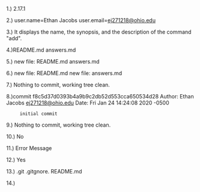 1.) 2.17.1

2.) user.name=Ethan Jacobs
    user.email=ej271218@ohio.edu

3.) It displays the name, the     synopsis, and the description of the command "add".

4.)README.md
   answers.md

5.) new file: README.md
    answers.md

6.) new file: README.md
    new file: answers.md

7.) Nothing to commit, working tree clean.

8.)commit f8c5d37d0393b4a9b9c2db52d553cca650534d28
Author: Ethan Jacobs <ej271218@ohio.edu>
Date: Fri Jan 24 14:24:08 2020 -0500
     
         initial commit

9.) Nothing to commit, working tree clean.

10.) No

11.) Error Message

12.) Yes

13.) .git .gitgnore. README.md

14.)